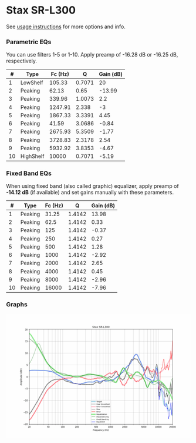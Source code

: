 # Stax SR-L300
See [usage instructions](https://github.com/jaakkopasanen/AutoEq#usage) for more options and info.

### Parametric EQs
You can use filters 1-5 or 1-10. Apply preamp of -16.28 dB or -16.25 dB, respectively.

|   # | Type      |   Fc (Hz) |      Q |   Gain (dB) |
|-----|-----------|-----------|--------|-------------|
|   1 | LowShelf  |    105.33 | 0.7071 |       20    |
|   2 | Peaking   |     62.13 | 0.65   |      -13.99 |
|   3 | Peaking   |    339.96 | 1.0073 |        2.2  |
|   4 | Peaking   |   1247.91 | 2.338  |       -3    |
|   5 | Peaking   |   1867.33 | 3.3391 |        4.45 |
|   6 | Peaking   |     41.59 | 3.0686 |       -0.84 |
|   7 | Peaking   |   2675.93 | 5.3509 |       -1.77 |
|   8 | Peaking   |   3728.83 | 2.3178 |        2.54 |
|   9 | Peaking   |   5932.92 | 3.8353 |       -4.67 |
|  10 | HighShelf |  10000    | 0.7071 |       -5.19 |

### Fixed Band EQs
When using fixed band (also called graphic) equalizer, apply preamp of **-14.12 dB** (if available) and set gains manually with these parameters.

|   # | Type    |   Fc (Hz) |      Q |   Gain (dB) |
|-----|---------|-----------|--------|-------------|
|   1 | Peaking |     31.25 | 1.4142 |       13.98 |
|   2 | Peaking |     62.5  | 1.4142 |        0.33 |
|   3 | Peaking |    125    | 1.4142 |       -0.37 |
|   4 | Peaking |    250    | 1.4142 |        0.27 |
|   5 | Peaking |    500    | 1.4142 |        1.28 |
|   6 | Peaking |   1000    | 1.4142 |       -2.92 |
|   7 | Peaking |   2000    | 1.4142 |        2.65 |
|   8 | Peaking |   4000    | 1.4142 |        0.45 |
|   9 | Peaking |   8000    | 1.4142 |       -2.96 |
|  10 | Peaking |  16000    | 1.4142 |       -7.96 |

### Graphs
![](./Stax%20SR-L300.png)
